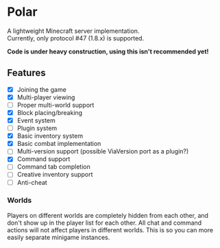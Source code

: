 # Polar
A lightweight Minecraft server implementation.  
Currently, only protocol #47 (1.8.x) is supported.

**Code is under heavy construction, using this isn't recommended yet!**

## Features
- [x] Joining the game
- [x] Multi-player viewing
- [ ] Proper multi-world support
- [x] Block placing/breaking
- [x] Event system
- [ ] Plugin system
- [x] Basic inventory system
- [x] Basic combat implementation
- [ ] Multi-version support (possible ViaVersion port as a plugin?)
- [x] Command support
- [ ] Command tab completion
- [ ] Creative inventory support
- [ ] Anti-cheat

### Worlds
Players on different worlds are completely hidden from each other, and don't show up in the player list for each other. All chat and command actions will not affect players in different worlds. This is so you can more easily separate minigame instances.
